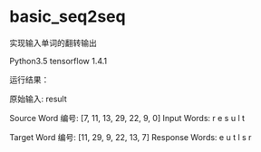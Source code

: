 # basic_seq2seq
实现输入单词的翻转输出


Python3.5
tensorflow 1.4.1


运行结果：

原始输入: result

Source
  Word 编号:    [7, 11, 13, 29, 22, 9, 0]
  Input Words: r e s u l t <PAD>

Target
  Word 编号:       [11, 29, 9, 22, 13, 7]
  Response Words: e u t l s r
